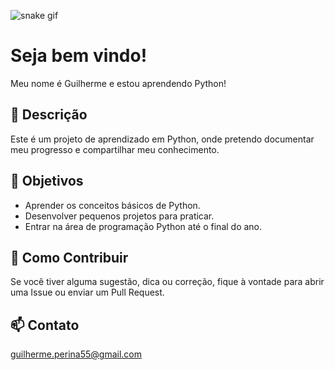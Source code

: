 ![snake gif](https://github.com/GuilhermePerina/GuilhermePerina/blob/output/github-contribution-grid-snake.svg)

# Seja bem vindo!
Meu nome é Guilherme e estou aprendendo Python! 

## 💬 Descrição
Este é um projeto de aprendizado em Python, onde pretendo documentar meu progresso e compartilhar meu conhecimento.

## 🔭 Objetivos
- Aprender os conceitos básicos de Python.
- Desenvolver pequenos projetos para praticar.
- Entrar na área de programação Python até o final do ano.

## 🌱 Como Contribuir
Se você tiver alguma sugestão, dica ou correção, fique à vontade para abrir uma Issue ou enviar um Pull Request.

## 📫 Contato 
guilherme.perina55@gmail.com

<!--
## Recursos Úteis
- [Documentação oficial do Python](https://docs.python.org/3/)
- Livros recomendados: "Automate the Boring Stuff with Python" e "Python Crash Course".

**GuilhermePerina/GuilhermePerina** is a ✨ _special_ ✨ repository because its `README.md` (this file) appears on your GitHub profile.

Here are some ideas to get you started:

- 🔭 I’m currently working on ...
- 🌱 I’m currently learning ...
- 👯 I’m looking to collaborate on ...
- 🤔 I’m looking for help with ...
- 💬 Ask me about ...
- 📫 How to reach me: ...
- 😄 Pronouns: ...
- ⚡ Fun fact: ...
-->
